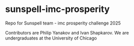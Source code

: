# sunspell-imc-prosperity

Repo for Sunspell team - imc prosperity challenge 2025

Contributors are Philip Yanakov and Ivan Shapkarov. We are undergraduates at the University of Chicago
